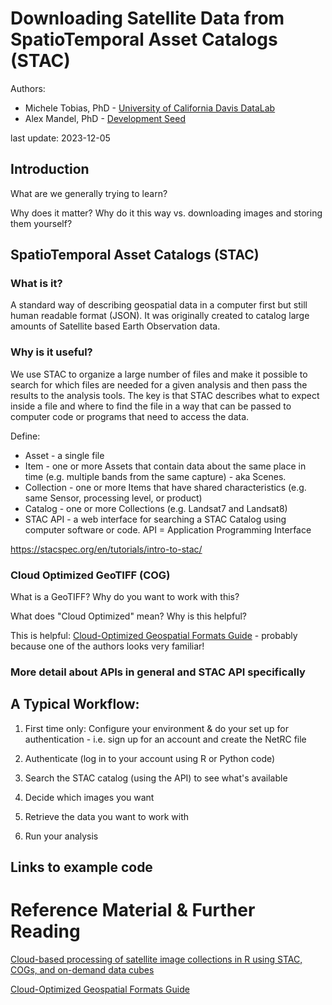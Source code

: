 # Downloading Satellite Data from SpatioTemporal Asset Catalogs (STAC)

Authors: 

* Michele Tobias, PhD - [University of California Davis DataLab](https://datalab.ucdavis.edu/)
* Alex Mandel, PhD - [Development Seed](https://developmentseed.org/)

last update: 2023-12-05



## Introduction

What are we generally trying to learn?

Why does it matter? Why do it this way vs. downloading images and storing them yourself?



## SpatioTemporal Asset Catalogs (STAC)

### What is it?

A standard way of describing geospatial data in a computer first but still human readable format (JSON). It was originally created to catalog large amounts of Satellite based Earth Observation data.

### Why is it useful?
We use STAC to organize a large number of files and make it possible to search for which files are needed for a given analysis and then pass the results to the analysis tools. The key is that STAC describes what to expect inside a file and where to find the file in a way that can be passed to computer code or programs that need to access the data.

Define: 

* Asset - a single file
* Item - one or more Assets that contain data about the same place in time (e.g. multiple bands from the same capture) - aka Scenes. 
* Collection - one or more Items that have shared characteristics (e.g. same Sensor, processing level, or product)
* Catalog - one or more Collections (e.g. Landsat7 and Landsat8)
* STAC API - a web interface for searching a STAC Catalog using computer software or code. API = Application Programming Interface

https://stacspec.org/en/tutorials/intro-to-stac/

### Cloud Optimized GeoTIFF (COG)

What is a GeoTIFF? Why do you want to work with this?

What does "Cloud Optimized" mean? Why is this helpful?

This is helpful: [Cloud-Optimized Geospatial Formats Guide](https://guide.cloudnativegeo.org/) - probably because one of the authors looks very familiar!


### More detail about APIs in general and STAC API specifically


## A Typical Workflow:

1. First time only: Configure your environment & do your set up for authentication - i.e. sign up for an account and create the NetRC file

1. Authenticate (log in to your account using R or Python code)

1. Search the STAC catalog (using the API) to see what's available

1. Decide which images you want

1. Retrieve the data you want to work with

1. Run your analysis



## Links to example code














# Reference Material & Further Reading

[Cloud-based processing of satellite image collections in R using STAC, COGs, and on-demand data cubes](https://r-spatial.org/r/2021/04/23/cloud-based-cubes.html)

[Cloud-Optimized Geospatial Formats Guide](https://guide.cloudnativegeo.org/)
